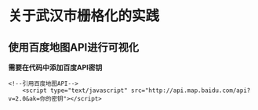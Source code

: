# 关于武汉市栅格化的实践
## 使用百度地图API进行可视化
**需要在代码中添加百度API密钥**

```
<!--引用百度地图API-->
    <script type="text/javascript" src="http://api.map.baidu.com/api?v=2.0&ak=你的密钥"></script>
    
    
```
